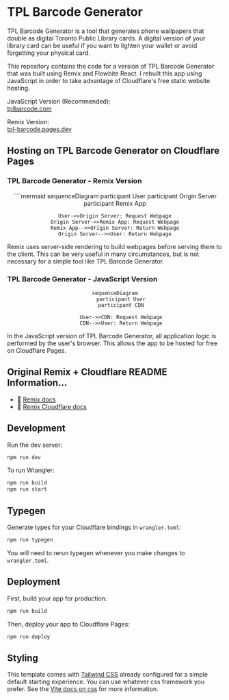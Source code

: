 # TPL Barcode Generator

TPL Barcode Generator is a tool that generates phone wallpapers that double as digital Toronto Public Library cards. A digital version of your library card can be useful if you want to lighten your wallet or avoid forgetting your physical card.

This repository contains the code for a version of TPL Barcode Generator that was built using Remix and Flowbite React. I rebuilt this app using JavaScript in order to take advantage of Cloudflare's free static website hosting.

JavaScript Version (Recommended):<br>[tplbarcode.com](https://tplbarcode.com/)

Remix Version:<br>
[tpl-barcode.pages.dev](https://tpl-barcode.pages.dev/)

## Hosting on TPL Barcode Generator on Cloudflare Pages

### TPL Barcode Generator - Remix Version

<div style="text-align: center;">
````mermaid
sequenceDiagram
    participant User
    participant Origin Server
    participant Remix App

    User->>Origin Server: Request Webpage
    Origin Server->>Remix App: Request Webpage
    Remix App-->>Origin Server: Return Webpage
    Origin Server-->>User: Return Webpage

</div>

Remix uses server-side rendering to build webpages before serving them to the client. This can be very useful in many circumstances, but is not necessary for a simple tool like TPL Barcode Generator.

### TPL Barcode Generator - JavaScript Version

<div style="text-align: center;">

```mermaid
sequenceDiagram
    participant User
    participant CDN

    User->>CDN: Request Webpage
    CDN-->>User: Return Webpage
```

</div>

In the JavaScript version of TPL Barcode Generator, all application logic is performed by the user's browser. This allows the app to be hosted for free on Cloudflare Pages.

## Original Remix + Cloudflare README Information...

- 📖 [Remix docs](https://remix.run/docs)
- 📖 [Remix Cloudflare docs](https://remix.run/guides/vite#cloudflare)

## Development

Run the dev server:

```sh
npm run dev
```

To run Wrangler:

```sh
npm run build
npm run start
```

## Typegen

Generate types for your Cloudflare bindings in `wrangler.toml`:

```sh
npm run typegen
```

You will need to rerun typegen whenever you make changes to `wrangler.toml`.

## Deployment

First, build your app for production:

```sh
npm run build
```

Then, deploy your app to Cloudflare Pages:

```sh
npm run deploy
```

## Styling

This template comes with [Tailwind CSS](https://tailwindcss.com/) already configured for a simple default starting experience. You can use whatever css framework you prefer. See the [Vite docs on css](https://vitejs.dev/guide/features.html#css) for more information.
